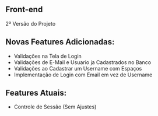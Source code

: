 ## Front-end
2º Versão do Projeto

## Novas Features Adicionadas:
- Validações na Tela de Login
- Validações de E-Mail e Usuario ja Cadastrados no Banco
- Validações ao Cadastrar um Username com Espaços
- Implementação de Login com Email em vez de Username

## Features Atuais:
- Controle de Sessão (Sem Ajustes)
